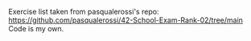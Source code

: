 Exercise list taken from pasqualerossi's repo: https://github.com/pasqualerossi/42-School-Exam-Rank-02/tree/main
Code is my own.
